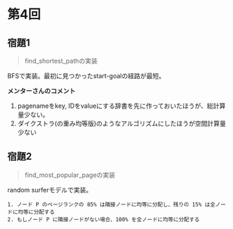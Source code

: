 # 第4回
## 宿題1
>find_shortest_pathの実装

BFSで実装。最初に見つかったstart-goalの経路が最短。

**メンターさんのコメント**  
1. pagenameをkey, IDをvalueにする辞書を先に作っておいたほうが、総計算量少ない。
2. ダイクストラ(の重み均等版)のようなアルゴリズムにしたほうが空間計算量少ない

## 宿題2
>find_most_popular_pageの実装

random surferモデルで実装。
```
1. ノード P のページランクの 85% は隣接ノードに均等に分配し、残りの 15% は全ノードに均等に分配する
2. もしノード P に隣接ノードがない場合、100% を全ノードに均等に分配する
```
